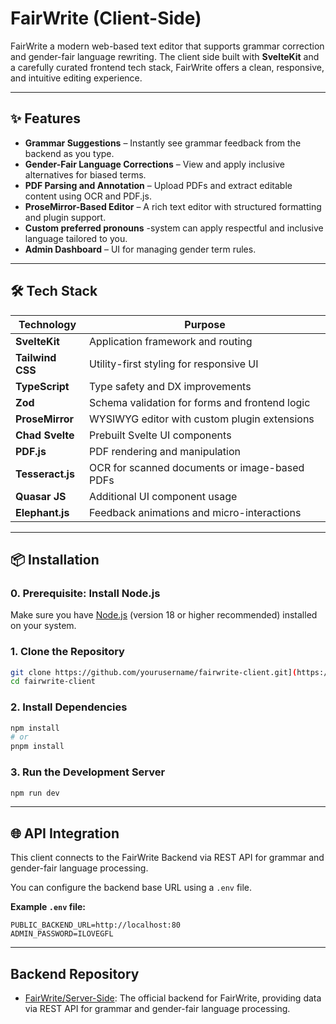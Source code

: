 # FairWrite (Client-Side)

FairWrite a modern web-based text editor that supports grammar correction and gender-fair language rewriting. The client side built with **SvelteKit** and a carefully curated frontend tech stack, FairWrite offers a clean, responsive, and intuitive editing experience.

---

## ✨ Features

- **Grammar Suggestions** – Instantly see grammar feedback from the backend as you type.
- **Gender-Fair Language Corrections** – View and apply inclusive alternatives for biased terms.
- **PDF Parsing and Annotation** – Upload PDFs and extract editable content using OCR and PDF.js.
- **ProseMirror-Based Editor** – A rich text editor with structured formatting and plugin support.
- **Custom preferred pronouns** -system can apply respectful and inclusive language tailored to you.
- **Admin Dashboard** – UI for managing gender term rules.

---

## 🛠️ Tech Stack

| Technology       | Purpose                                        |
| ---------------- | ---------------------------------------------- |
| **SvelteKit**    | Application framework and routing              |
| **Tailwind CSS** | Utility-first styling for responsive UI        |
| **TypeScript**   | Type safety and DX improvements                |
| **Zod**          | Schema validation for forms and frontend logic |
| **ProseMirror**  | WYSIWYG editor with custom plugin extensions   |
| **Chad Svelte**  | Prebuilt Svelte UI components                  |
| **PDF.js**       | PDF rendering and manipulation                 |
| **Tesseract.js** | OCR for scanned documents or image-based PDFs  |
| **Quasar JS**    | Additional UI component usage                  |
| **Elephant.js**  | Feedback animations and micro-interactions     |

---

## 📦 Installation

### 0. Prerequisite: Install Node.js

Make sure you have [Node.js](https://nodejs.org/) (version 18 or higher recommended) installed on your system.

### 1. Clone the Repository

```bash
git clone https://github.com/yourusername/fairwrite-client.git](https://github.com/Fair-Write/Client-Side.git
cd fairwrite-client
```

### 2. Install Dependencies

```bash
npm install
# or
pnpm install
```

### 3. Run the Development Server

```bash
npm run dev
```

---

## 🌐 API Integration

This client connects to the FairWrite Backend via REST API for grammar and gender-fair language processing.

You can configure the backend base URL using a `.env` file.

**Example `.env` file:**

```env
PUBLIC_BACKEND_URL=http://localhost:80
ADMIN_PASSWORD=ILOVEGFL
```

---

## Backend Repository

- [FairWrite/Server-Side](https://github.com/Fair-Write/Server-Side.git): The official backend for FairWrite, providing data via REST API for grammar and gender-fair language processing.
